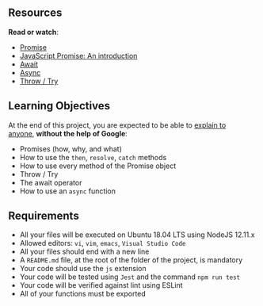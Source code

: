 <p><img src="https://s3.eu-west-3.amazonaws.com/hbtn.intranet/uploads/medias/2019/12/75862d67ca51a042003c.jpeg?X-Amz-Algorithm=AWS4-HMAC-SHA256&X-Amz-Credential=AKIA4MYA5JM5DUTZGMZG%2F20230324%2Feu-west-3%2Fs3%2Faws4_request&X-Amz-Date=20230324T153454Z&X-Amz-Expires=86400&X-Amz-SignedHeaders=host&X-Amz-Signature=4f92cff586aa86dc99e745f1fcf64f337bbd5c680f84c3fa698803db8cea7b1e" alt=""></p>
<h2>Resources</h2>
<p><strong>Read or watch</strong>:</p>
<ul>
    <li><a href="https://intranet.hbtn.io/rltoken/aNukpnQLStWa6kqBScmZuA" target="_blank" title="Promise">Promise</a></li>
    <li><a href="https://intranet.hbtn.io/rltoken/oE70cO9HPu1lOGuPFzYXXw" target="_blank" title="JavaScript Promise: An introduction">JavaScript Promise: An introduction</a></li>
    <li><a href="https://intranet.hbtn.io/rltoken/7IuGsWrFjpvdJkNJ2nVhNg" target="_blank" title="Await">Await</a></li>
    <li><a href="https://intranet.hbtn.io/rltoken/dA3jsQCVsvT1tslyo_8HJQ" target="_blank" title="Async">Async</a></li>
    <li><a href="https://intranet.hbtn.io/rltoken/J7MhpGC9WLbQXe4Jc5hb8Q" target="_blank" title="Throw / Try">Throw / Try</a></li>
</ul>
<h2>Learning Objectives</h2>
<p>At the end of this project, you are expected to be able to&nbsp;<a href="https://intranet.hbtn.io/rltoken/r6SRFxG2oYMlRkvuL9HSmw" target="_blank" title="explain to anyone">explain to anyone</a>,&nbsp;<strong>without the help of Google</strong>:</p>
<ul>
    <li>Promises (how, why, and what)</li>
    <li>How to use the&nbsp;<code>then</code>,&nbsp;<code>resolve</code>,&nbsp;<code>catch</code> methods</li>
    <li>How to use every method of the Promise object</li>
    <li>Throw / Try</li>
    <li>The await operator</li>
    <li>How to use an&nbsp;<code>async</code> function</li>
</ul>
<h2>Requirements</h2>
<ul>
    <li>All your files will be executed on Ubuntu 18.04 LTS using NodeJS 12.11.x</li>
    <li>Allowed editors:&nbsp;<code>vi</code>,&nbsp;<code>vim</code>,&nbsp;<code>emacs</code>,&nbsp;<code>Visual Studio Code</code></li>
    <li>All your files should end with a new line</li>
    <li>A&nbsp;<code>README.md</code> file, at the root of the folder of the project, is mandatory</li>
    <li>Your code should use the&nbsp;<code>js</code> extension</li>
    <li>Your code will be tested using&nbsp;<code>Jest</code> and the command&nbsp;<code>npm run test</code></li>
    <li>Your code will be verified against lint using ESLint</li>
    <li>All of your functions must be exported</li>
</ul>